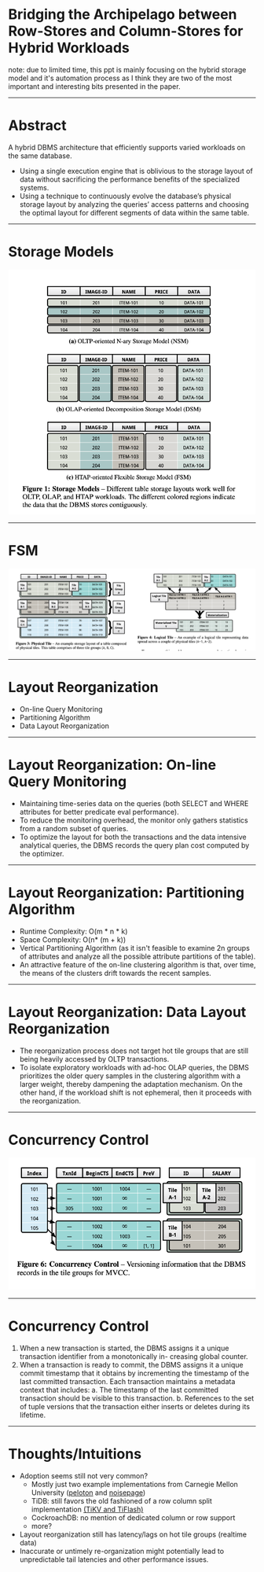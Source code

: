 # Bridging the Archipelago between Row-Stores and Column-Stores for Hybrid Workloads

note: due to limited time, this ppt is mainly focusing on the hybrid storage model and it's automation process as I think they are two of the most important and interesting bits presented in the paper.

---

# Abstract

A hybrid DBMS architecture that efficiently supports varied workloads on the same database.

* Using a single execution engine that is oblivious to the storage layout of data without sacrificing the performance benefits of the specialized systems.
* Using a technique to continuously evolve the database’s physical storage layout by analyzing the queries’ access patterns and choosing the optimal layout for different segments of data within the same table.

---

# Storage Models

![height:600px](storage-models.png)

---

# FSM

![height:600px](phy-logic-tiles.png)

---

# Layout Reorganization

* On-line Query Monitoring
* Partitioning Algorithm
* Data Layout Reorganization

---

# Layout Reorganization: On-line Query Monitoring

* Maintaining time-series data on the queries (both SELECT and WHERE attributes for better predicate eval performance).
* To reduce the monitoring overhead, the monitor only gathers statistics from a random subset of queries.
* To optimize the layout for both the transactions and the data intensive analytical queries, the DBMS records the query plan cost computed by the optimizer.

---

# Layout Reorganization: Partitioning Algorithm

* Runtime Complexity: O(m * n * k)
* Space Complexity:   O(n* (m + k))
* Vertical Partitioning Algorithm (as it isn't feasible to examine 2n groups of attributes and analyze all the possible attribute partitions of the table).
* An attractive feature of the on-line clustering algorithm is that, over time, the means of the clusters drift towards the recent samples.

---

# Layout Reorganization: Data Layout Reorganization

* The reorganization process does not target hot tile groups that are still being heavily accessed by OLTP transactions.
* To isolate exploratory workloads with ad-hoc OLAP queries, the DBMS prioritizes the older query samples in the clustering algorithm with a larger weight, thereby dampening the adaptation mechanism. On the other hand, if the workload shift is not ephemeral, then it proceeds with the reorganization.

---

# Concurrency Control

![height:600px](mvcc.png)

---

# Concurrency Control

1. When a new transaction is started, the DBMS assigns it a unique transaction identifier from a monotonically in- creasing global counter.
2. When a transaction is ready to commit, the DBMS assigns it a unique commit timestamp that it obtains by incrementing the timestamp of the last committed transaction. Each transaction maintains a metadata context that includes:
  a. The timestamp of the last committed transaction should be visible to this transaction.
  b. References to the set of tuple versions that the transaction either inserts or deletes during its lifetime.

---

# Thoughts/Intuitions

* Adoption seems still not very common?
  * Mostly just two example implementations from Carnegie Mellon University ([peloton](https://github.com/cmu-db/peloton) and [noisepage](https://github.com/cmu-db/noisepage))
  * TiDB: still favors the old fashioned of a row column split implementation [(TiKV and TiFlash)](https://docs.pingcap.com/tidb/dev/tidb-storage)
  * CockroachDB: no mention of dedicated column or row support
  * more?
* Layout reorganization still has latency/lags on hot tile groups (realtime data)
* Inaccurate or untimely re-organization might potentially lead to unpredictable tail latencies and other performance issues.
